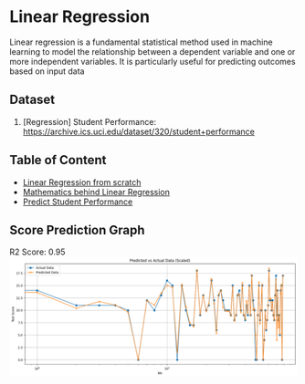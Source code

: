 # Linear Regression

Linear regression is a fundamental statistical method used in machine learning to model the relationship between a dependent variable and one or more independent variables. It is particularly useful for predicting outcomes based on input data  

## Dataset

1. [Regression] Student Performance:  
<https://archive.ics.uci.edu/dataset/320/student+performance>

## Table of Content

- [Linear Regression from scratch](./linear_regression_from_scratch.ipynb)  
- [Mathematics behind Linear Regression](./Linear-Regression-Mathematics-notes.pdf)
- [Predict Student Performance](./predict-student-performance.ipynb)

## Score Prediction Graph  

R2 Score: 0.95  
![Scaled Score Graph](image.png)
